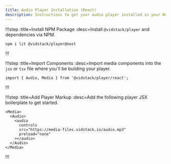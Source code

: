 ```yaml
---
title: Audio Player Installation (React)
description: Instructions to get your audio player installed in your React project and on-screen.
---
```


!!!step :title=Install NPM Package :desc=Install `@vidstack/player` and dependencies via NPM.

```bash:copy
npm i lit @vidstack/player@next
```

!!!

!!!step :title=Import Components :desc=Import media components into the `jsx` or `tsx` file where you'll be building your player.

```js:copy
import { Audio, Media } from '@vidstack/player/react';
```

!!!

!!!step :title=Add Player Markup :desc=Add the following player JSX boilerplate to get started.

```jsx:copy
<Media>
  <Audio>
    <audio
      controls
      src="https://media-files.vidstack.io/audio.mp3"
      preload="none"
    ></audio>
  </Audio>
</Media>
```

!!!
